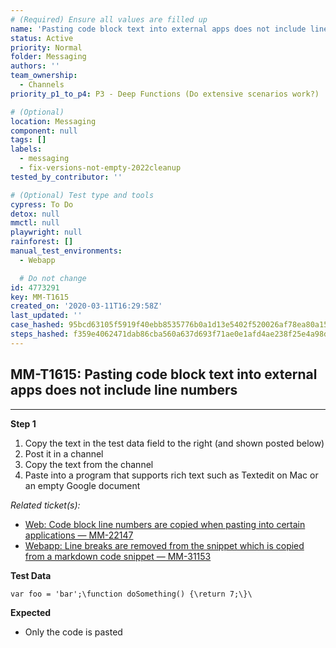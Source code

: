 ```yaml
---
# (Required) Ensure all values are filled up
name: 'Pasting code block text into external apps does not include line numbers'
status: Active
priority: Normal
folder: Messaging
authors: ''
team_ownership:
  - Channels
priority_p1_to_p4: P3 - Deep Functions (Do extensive scenarios work?)

# (Optional)
location: Messaging
component: null
tags: []
labels:
  - messaging
  - fix-versions-not-empty-2022cleanup
tested_by_contributor: ''

# (Optional) Test type and tools
cypress: To Do
detox: null
mmctl: null
playwright: null
rainforest: []
manual_test_environments:
  - Webapp

  # Do not change
id: 4773291
key: MM-T1615
created_on: '2020-03-11T16:29:58Z'
last_updated: ''
case_hashed: 95bcd63105f5919f40ebb8535776b0a1d13e5402f520026af78ea80a15e38707ddc7952c0030d8473bf4ffd90c582f7b
steps_hashed: f359e4062471dab86cba560a637d693f71ae0e1afd4ae238f25e4a98dae3803412076cf3df2c3792ca3c2ae03088181b
---
```


<!-- (Auto-generated) Based on frontmatter's "key" and "name" -->

## MM-T1615: Pasting code block text into external apps does not include line numbers

---

**Step 1**

1. Copy the text in the test data field to the right (and shown posted below)
2. Post it in a channel
3. Copy the text from the channel
4. Paste into a program that supports rich text such as Textedit on Mac or an empty Google document

_Related ticket(s):_

- [Web: Code block line numbers are copied when pasting into certain applications — MM-22147](https://mattermost.atlassian.net/browse/MM-22147)
- [Webapp: Line breaks are removed from the snippet which is copied from a markdown code snippet — MM-31153](https://mattermost.atlassian.net/browse/MM-31153)

**Test Data**

```
var foo = 'bar';\function doSomething() {\return 7;\}\
```

**Expected**

- Only the code is pasted
